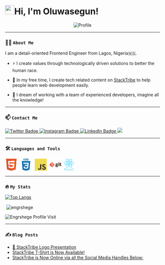 <div align="left">
<h1>
  <img src="https://media.giphy.com/media/hvRJCLFzcasrR4ia7z/giphy.gif" width="30px" height="30px"/>Hi, I'm Oluwasegun!
</h1>
</div>

<div align="center">
  
  ![Profile](https://github.com/engrshege/engrshege/blob/main/images/engrshege.gif)

</div>

---

### :man_technologist: `About Me`

I am a detail-oriented Frontend Engineer from Lagos, Nigeria🇳🇬.

- :zap: I create values through technologically driven solutions to better the human race.

- :seedling: In my free time, I create tech related content on <a href="https://Instagram.com/stacktribe">StackTribe</a> to help people learn web development easily.

- :telescope: I dream of working with a team of experienced developers, imagine all the knowledge!

---

### :mailbox: `Contact Me`

<div id="badges" align="left">

  <a href="https://twitter.com/engrshege">
    <img src="https://img.shields.io/badge/Twitter-blue?style=for-the-badge&logo=twitter&logoColor=white" alt="Twitter Badge"/>
  </a>
  <a href="https://instagram.com/engrshege">
    <img src="https://img.shields.io/badge/Instagram-red?style=for-the-badge&logo=instagram&logoColor=white" alt="Instagram Badge"/>
  </a>
  <a href="https://linkedin.com/in/oluwasegunidowu">
    <img src="https://img.shields.io/badge/LinkedIn-blue?style=for-the-badge&logo=linkedin&logoColor=white" alt="LinkedIn Badge"/>
  </a>
  <a href="mailto: engrshege@gmail.com"> 
    <img src="https://img.shields.io/badge/Gmail-red?style=for-the-badge&logo=gmail&logoColor=white">
  </a>

</div>

---

### :hammer_and_wrench: `Languages and Tools`

<div>
  <img src="https://github.com/devicons/devicon/blob/master/icons/html5/html5-original.svg" title="HTML5" alt="HTML" width="40" height="40"/>&nbsp;
  <img src="https://github.com/devicons/devicon/blob/master/icons/css3/css3-plain-wordmark.svg"  title="CSS3" alt="CSS" width="40" height="40"/>&nbsp;
  <img src="https://github.com/devicons/devicon/blob/master/icons/javascript/javascript-original.svg" title="JavaScript" alt="JavaScript" width="40" height="40"/>&nbsp;
  <img src="https://github.com/devicons/devicon/blob/master/icons/git/git-original-wordmark.svg" title="Git" **alt="Git" width="40" height="40"/>
  <img src="https://github.com/devicons/devicon/blob/master/icons/react/react-original-wordmark.svg" title="React" alt="React" width="40" height="40"/>&nbsp;
</div>

---

### :fire: `My Stats`

<div align="left">

[![Top Langs](https://github-readme-stats.vercel.app/api/top-langs/?username=engrshege&layout=compact&theme=vision-friendly-dark)](https://github.com/anuraghazra/github-readme-stats)

<p>&nbsp;<img align="center" src="https://github-readme-stats.vercel.app/api?username=engrshege&show_icons=true&locale=en&theme=vision-friendly-dark" alt="engrshege" width="410" /></p>

<img src="https://komarev.com/ghpvc/?username=engrshege&style=flat-square&color=blue" alt="Engrshege Profile Visit"/>

</div>

---

### :writing_hand: `Blog Posts`

<!-- BLOG-POST-LIST:START -->
- [🚩 StackTribe Logo Presentation](https://dev.to/engrshege/stacktribe-logo-presentation-5hfe)
- [StackTribe T-Shirt is Now Available!](https://dev.to/engrshege/stacktribe-t-shirt-is-now-available-5378)
- [StackTribe is Now Online via all the Social Media Handles Below:](https://dev.to/engrshege/stacktribe-is-now-online-via-all-the-social-media-handles-below-oh8)
<!-- BLOG-POST-LIST:END -->

